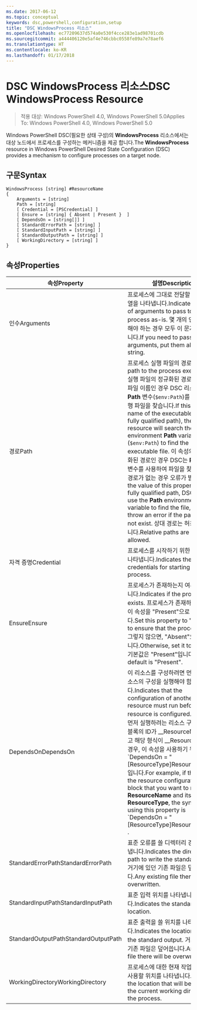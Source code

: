 ```yaml
---
ms.date: 2017-06-12
ms.topic: conceptual
keywords: dsc,powershell,configuration,setup
title: "DSC WindowsProcess 리소스"
ms.openlocfilehash: ec77209637d574a0e530f4cce283e1ad98701cdb
ms.sourcegitcommit: a444406120e5af4e746cbbc0558fe89a7e78aef6
ms.translationtype: HT
ms.contentlocale: ko-KR
ms.lasthandoff: 01/17/2018
---
```

# <a name="dsc-windowsprocess-resource"></a><span data-ttu-id="b4859-103">DSC WindowsProcess 리소스</span><span class="sxs-lookup"><span data-stu-id="b4859-103">DSC WindowsProcess Resource</span></span>

> <span data-ttu-id="b4859-104">적용 대상: Windows PowerShell 4.0, Windows PowerShell 5.0</span><span class="sxs-lookup"><span data-stu-id="b4859-104">Applies To: Windows PowerShell 4.0, Windows PowerShell 5.0</span></span>

<span data-ttu-id="b4859-105">Windows PowerShell DSC(필요한 상태 구성)의 **WindowsProcess** 리소스에서는 대상 노드에서 프로세스를 구성하는 메커니즘을 제공 합니다.</span><span class="sxs-lookup"><span data-stu-id="b4859-105">The **WindowsProcess** resource in Windows PowerShell Desired State Configuration (DSC) provides a mechanism to configure processes on a target node.</span></span>

## <a name="syntax"></a><span data-ttu-id="b4859-106">구문</span><span class="sxs-lookup"><span data-stu-id="b4859-106">Syntax</span></span>

```
WindowsProcess [string] #ResourceName
{
    Arguments = [string]
    Path = [string]
    [ Credential = [PSCredential] ]
    [ Ensure = [string] { Absent | Present }  ]
    [ DependsOn = [string[]] ]
    [ StandardErrorPath = [string] ]
    [ StandardInputPath = [string] ]
    [ StandardOutputPath = [string] ]
    [ WorkingDirectory = [string] ]
}
```

## <a name="properties"></a><span data-ttu-id="b4859-107">속성</span><span class="sxs-lookup"><span data-stu-id="b4859-107">Properties</span></span>
|  <span data-ttu-id="b4859-108">속성</span><span class="sxs-lookup"><span data-stu-id="b4859-108">Property</span></span>  |  <span data-ttu-id="b4859-109">설명</span><span class="sxs-lookup"><span data-stu-id="b4859-109">Description</span></span>   | 
|---|---| 
| <span data-ttu-id="b4859-110">인수</span><span class="sxs-lookup"><span data-stu-id="b4859-110">Arguments</span></span>| <span data-ttu-id="b4859-111">프로세스에 그대로 전달할 인수의 문자열을 나타냅니다.</span><span class="sxs-lookup"><span data-stu-id="b4859-111">Indicates a string of arguments to pass to the process as-is.</span></span> <span data-ttu-id="b4859-112">몇 개의 인수를 전달해야 하는 경우 모두 이 문자열에 넣습니다.</span><span class="sxs-lookup"><span data-stu-id="b4859-112">If you need to pass several arguments, put them all in this string.</span></span>| 
| <span data-ttu-id="b4859-113">경로</span><span class="sxs-lookup"><span data-stu-id="b4859-113">Path</span></span>| <span data-ttu-id="b4859-114">프로세스 실행 파일의 경로입니다.</span><span class="sxs-lookup"><span data-stu-id="b4859-114">The path to the process executable.</span></span> <span data-ttu-id="b4859-115">실행 파일의 정규화된 경로가 아니라 파일 이름인 경우 DSC 리소스는 환경 **Path** 변수(`$env:Path`)를 검색하여 실행 파일을 찾습니다.</span><span class="sxs-lookup"><span data-stu-id="b4859-115">If this the file name of the executable (not the fully qualified path), the DSC resource will search the environment **Path** variable (`$env:Path`) to find the executable file.</span></span> <span data-ttu-id="b4859-116">이 속성의 값이 정규화된 경로인 경우 DSC는 **Path** 환경 변수를 사용하여 파일을 찾지 않으며 경로가 없는 경우 오류가 발생합니다.</span><span class="sxs-lookup"><span data-stu-id="b4859-116">If the value of this property is a fully qualified path, DSC will not use the **Path** environment variable to find the file, and will throw an error if the path does not exist.</span></span> <span data-ttu-id="b4859-117">상대 경로는 허용되지 않습니다.</span><span class="sxs-lookup"><span data-stu-id="b4859-117">Relative paths are not allowed.</span></span>| 
| <span data-ttu-id="b4859-118">자격 증명</span><span class="sxs-lookup"><span data-stu-id="b4859-118">Credential</span></span>| <span data-ttu-id="b4859-119">프로세스를 시작하기 위한 자격 증명을 나타냅니다.</span><span class="sxs-lookup"><span data-stu-id="b4859-119">Indicates the credentials for starting the process.</span></span>| 
| <span data-ttu-id="b4859-120">Ensure</span><span class="sxs-lookup"><span data-stu-id="b4859-120">Ensure</span></span>| <span data-ttu-id="b4859-121">프로세스가 존재하는지 여부를 나타냅니다.</span><span class="sxs-lookup"><span data-stu-id="b4859-121">Indicates if the process exists.</span></span> <span data-ttu-id="b4859-122">프로세스가 존재하도록 하려면 이 속성을 "Present"으로 설정합니다.</span><span class="sxs-lookup"><span data-stu-id="b4859-122">Set this property to "Present" to ensure that the process exists.</span></span> <span data-ttu-id="b4859-123">그렇지 않으면, "Absent"으로 설정합니다.</span><span class="sxs-lookup"><span data-stu-id="b4859-123">Otherwise, set it to "Absent".</span></span> <span data-ttu-id="b4859-124">기본값은 "Present"입니다.</span><span class="sxs-lookup"><span data-stu-id="b4859-124">The default is "Present".</span></span>| 
| <span data-ttu-id="b4859-125">DependsOn</span><span class="sxs-lookup"><span data-stu-id="b4859-125">DependsOn</span></span> | <span data-ttu-id="b4859-126">이 리소스를 구성하려면 먼저 다른 리소스의 구성을 실행해야 함을 나타냅니다.</span><span class="sxs-lookup"><span data-stu-id="b4859-126">Indicates that the configuration of another resource must run before this resource is configured.</span></span> <span data-ttu-id="b4859-127">예를 들어, 먼저 실행하려는 리소스 구성 스크립트 블록의 ID가 __ResourceName__이고 해당 형식이 __ResourceType__일 경우, 이 속성을 사용하기 위한 구문은 \`DependsOn = "[ResourceType]ResourceName"\`\`입니다.</span><span class="sxs-lookup"><span data-stu-id="b4859-127">For example, if the ID of the resource configuration script block that you want to run first is __ResourceName__ and its type is __ResourceType__, the syntax for using this property is \`DependsOn = "[ResourceType]ResourceName"\`\` .</span></span>| 
| <span data-ttu-id="b4859-128">StandardErrorPath</span><span class="sxs-lookup"><span data-stu-id="b4859-128">StandardErrorPath</span></span>| <span data-ttu-id="b4859-129">표준 오류를 쓸 디렉터리 경로를 나타냅니다.</span><span class="sxs-lookup"><span data-stu-id="b4859-129">Indicates the directory path to write the standard error.</span></span> <span data-ttu-id="b4859-130">거기에 있던 기존 파일은 덮어씁니다.</span><span class="sxs-lookup"><span data-stu-id="b4859-130">Any existing file there will be overwritten.</span></span>| 
| <span data-ttu-id="b4859-131">StandardInputPath</span><span class="sxs-lookup"><span data-stu-id="b4859-131">StandardInputPath</span></span>| <span data-ttu-id="b4859-132">표준 입력 위치를 나타냅니다.</span><span class="sxs-lookup"><span data-stu-id="b4859-132">Indicates the standard input location.</span></span>| 
| <span data-ttu-id="b4859-133">StandardOutputPath</span><span class="sxs-lookup"><span data-stu-id="b4859-133">StandardOutputPath</span></span>| <span data-ttu-id="b4859-134">표준 출력을 쓸 위치를 나타냅니다.</span><span class="sxs-lookup"><span data-stu-id="b4859-134">Indicates the location to write the standard output.</span></span> <span data-ttu-id="b4859-135">거기에 있던 기존 파일은 덮어씁니다.</span><span class="sxs-lookup"><span data-stu-id="b4859-135">Any existing file there will be overwritten.</span></span>| 
| <span data-ttu-id="b4859-136">WorkingDirectory</span><span class="sxs-lookup"><span data-stu-id="b4859-136">WorkingDirectory</span></span>| <span data-ttu-id="b4859-137">프로세스에 대한 현재 작업 디렉터리로 사용할 위치를 나타냅니다.</span><span class="sxs-lookup"><span data-stu-id="b4859-137">Indicates the location that will be used as the current working directory for the process.</span></span>| 

